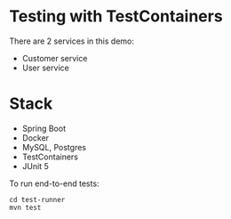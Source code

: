 # Testing with TestContainers

There are 2 services in this demo:

* Customer service
* User service

# Stack
* Spring Boot
* Docker
* MySQL, Postgres
* TestContainers
* JUnit 5

To run end-to-end tests:

```
cd test-runner
mvn test
```
